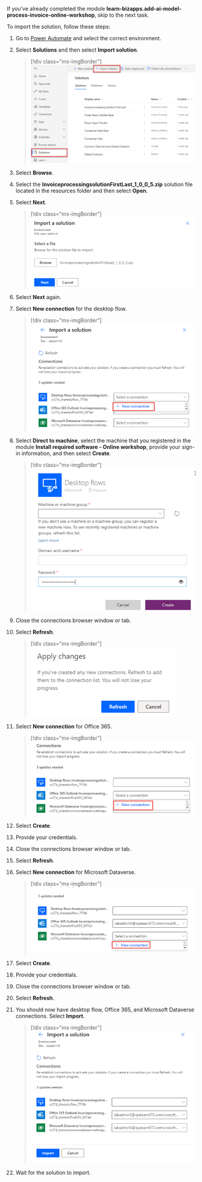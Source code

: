 If you've already completed the module **learn-bizapps.add-ai-model-process-invoice-online-workshop**, skip to the next task.

To import the solution, follow these steps:

1. Go to [Power Automate](https://powerautomate.microsoft.com/?azure-portal=true) and select the correct environment.

1. Select **Solutions** and then select **Import solution**.

   > [!div class="mx-imgBorder"]
   > [![Screenshot showing the Import solution button.](../media/import-solution.png)](../media/import-solution.png#lightbox)

1. Select **Browse**.

1. Select the **InvoiceprocessingsolutionFirstLast_1_0_0_5.zip** solution file located in the resources folder and then select **Open**.

1. Select **Next**.

   > [!div class="mx-imgBorder"]
   > ![Screenshot showing the Import a solution dialog.](../media/next.png)

1. Select **Next** again.

1. Select **New connection** for the desktop flow.

   > [!div class="mx-imgBorder"]
   > ![Screenshot showing the New connection option in the Import a solution dialog.](../media/new-connection.png)

1. Select **Direct to machine**, select the machine that you registered in the module **Install required software - Online workshop**, provide your sign-in information, and then select **Create**.

   > [!div class="mx-imgBorder"]
   > ![Screenshot of the Desktop flows dialog, showing the Create button.](../media/create-connection.png)

1. Close the connections browser window or tab.

1. Select **Refresh**.

   > [!div class="mx-imgBorder"]
   > ![Screenshot of the Apply changes pop-up window, showing the Refresh button.](../media/refresh.png)

1. Select **New connection** for Office 365.

   > [!div class="mx-imgBorder"]
   > ![Screenshot showing the New connection option for Office 365 in the Connections area.](../media/connection.png)

1. Select **Create**.

1. Provide your credentials.

1. Close the connections browser window or tab.

1. Select **Refresh**.

1. Select **New connection** for Microsoft Dataverse.

   > [!div class="mx-imgBorder"]
   > ![Screenshot of the New connection option for Microsoft Dataverse.](../media/dataverse.png)

1. Select **Create**.

1. Provide your credentials.

1. Close the connections browser window or tab.

1. Select **Refresh**.

1. You should now have desktop flow, Office 365, and Microsoft Dataverse connections. Select **Import**.

   > [!div class="mx-imgBorder"]
   > ![Screenshot showing the Import a solution dialog again.](../media/import.png)

1. Wait for the solution to import.

